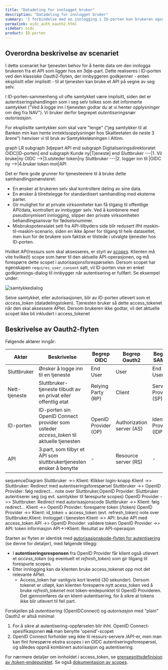 ```yaml
---
title: "Datadeling for innlogget bruker"
description: "Datadeling for innlogget bruker"
summary: 'I forbindelse med en innlogging i ID-porten kan brukeren også gi tjenesten mulighet til å hente innbyggers data fra APIer tilbudt av 3.dje-part'
permalink: oidc_auth_oauth2.html
sidebar: oidc
product: ID-porten
---
```



## Overordna beskrivelse av scenariet

I dette scenariet har tjenesten behov for å hente data om den innlogga brukeren fra et API som ligger hos en 3dje-part. Dette realiseres i ID-porten ved den klassiske Oauth2-flyten, der innbyggeren godkjenner - enten eksplisitt eller implisitt - til at tjenesten kan bruke et API på vegne av seg selv.

I ID-porten-sammenheng vil ofte samtykket være implisitt, siden det er autentiseringshandlingen som i seg selv tolkes som det informerte samtykket ("Ved å logge inn i tjenesten godtar du at vi henter opplysninger om deg fra NAV"). Vi bruker derfor begrepet *autentiseringsnær autorisasjon*.

For eksplisitte samtykker som skal vare "lenge" ("jeg samtykker til at Banken min kan hente inntektsopplysninger hos Skatteetaten de neste 3 årene") henviser vi til bruk av Samtykkeløsningen i Altinn.


 <div class="mermaid">
 graph LR
   subgraph 3djepart
     API
   end
   subgraph Digitaliseringsdirektoratet
     OIDC[ID-porten]
   end
   subgraph Kunde
      ny[Tjeneste]
   end
   Sluttbruker ---|1. Vil bruke|ny
   OIDC -->|3.utsteder token|ny
   Sluttbruker ---|2. logger inn til  |OIDC
   ny -->|4.bruker token mot|API
 </div>

Det er flere gode grunner for tjenesteeiere til å bruke dette samhandlingsmønsteret:

* En ønsker at brukeren selv skal kontrollere deling av sine data.
* En ønsker å tilrettelegge for standardisert samhandling med eksterne parter.
* Gir mulighet for at private virksomheter kan få tilgang til offentlige API/data, kontrollert av innbygger selv. Ved å kombinere med pseudonymisert innlogging, slipper den private virksomheten behandlingsansvar for fødselsnummer.
* Misbrukspotensialet sett fra API-tilbyders side blir redusert ifht maskin-til-maskin-scenario, siden en ikke åpner for tilgang til hele datasettet, men kun for de brukere som faktisk er tilstede i utvalgte tjenester hos ID-porten.

Hvilket API/ressurs som skal aksesseres, er styrt av [_scopes_](oidc_protocol_scope.html).  Klienten må vite hvilke(t) scope som hører til den aktuelle API-operasjonen, og må forespørre dette scopet i autorisasjonsforespørselen.   Dersom scopet har egenskapen `requires_user_consent` satt, vil ID-porten vise en enkel godkjennings-dialog til innbygger når autentisering er fullført.  Se eksempel under:

![samtykkedialog](/felleslosninger/images/idporten/oidc/samtykkedialog2.png)

Selve samtykket, eller autorisasjonen, blir av ID-porten utlevert som et _access_token_ (datadelingstoken).   Tjenesten bruker så dette access_tokenet når den skal aksessere APIet.  Dersom brukeren ikke godtar, vil det aktuelle scopet ikke bli inkludert i access_tokenet



## Beskrivelse av Oauth2-flyten



Følgende aktører inngår:

 Aktør | Beskrivelse | Begrep OIDC | Begrep Oauth2 | Begrep SAML2
 -|-|-|-|-|
 Sluttbruker | Ønsker å logge inn til en tjeneste | End User | User | End User
 Nett-tjeneste | Sluttbruker-tjeneste tilbudt av en privat eller offentlig etat | Relying Party (RP) | Client | Service Provider (SP) |
 ID-porten | ID-porten sin OpenID Connect provider som usteder *access_token* til aktuelle tjenesten| OpenID Provider (OP) | Authorization server (AS) | Identity Provider (IDP)
 API | 3.part, som tilbyr et API som sluttbrukertjenesten ønsker å benytte | - | Resource server (RS) | -





<div class="mermaid">
sequenceDiagram
  Sluttbruker ->> Klient: Klikker login-knapp
  Klient ->> Sluttbruker: Redirect med autentiseringsforespørsel
  Sluttbruker ->> OpenID Provider: følg redirect...
  note over Sluttbruker,OpenID Provider: Sluttbruker autentiserer seg (og evt. samtykker til førespurte scopes)
  OpenID Provider ->> Sluttbruker: Redirect med autorisasjonscode
  Sluttbruker ->> Klient: følg redirect...
  Klient ->> OpenID Provider: forespørre token (/token)
  OpenID Provider ->> Klient: id_token + access_token (evt. refresh_token)
  note over Sluttbruker,Klient: Innlogget i tjenesten
  Klient ->> API: bruke API med access_token
  API ->> OpenID Provider: validere token
  OpenID Provider ->> API: token informasjon
  API->>Klient: Resultat av API-operasjon
</div>


Starten av flyten er identisk med [autorisasjonskode-flyten for autentisering](oidc_auth_codeflow.html) (se denne for detaljer), med følgende tillegg:

* I **autentiseringsresponsen** fra OpenID Provider får klient også utlevert et *access_token* (og eventuelt et *refresh_token*) som gir tilgang til forespurte scopes.  
* Etter innlogging kan da klienten bruke access_tokenet opp mot det relevante APIet.  
  * Access_token har vanligvis kort levetid (30 sekunder). Dersom tokenet er utløpt, kan klienten forespørre nytt acess_token ved å bruke *refresh_tokenet* mot token-endepunktet til OpenID Provideren.  Det gjennomføres da en klient-autentisering, for å sikre at tokens ikke blir utlevert til feil part.

Forskjellen på *autentisering* (OpenIDConnect) og *autorisasjon* med "plain" Oauth2 er altså minimal:
1. For å sikre at autentisering-oppførselen blir ihht. OpenID Connect-spesifikasjonen **må** man benytte 'openid'-scopet
2. OpenID Connect forholder seg ikke til ressurs-servere /API-er, men man kan fint forespørre ekstra scopes i en OIDC autentiseringsforespørsel, og således oppnå kombinert autorisasjon og autentisering.

For nærmere detaljer om innholdet i access_token, se [grensesnittsdefinisjon av /token-endepunktet](oidc_protocol_access_token.html).   Se også [dokumentasjon av scopes](oidc_protocol_scopes.html).
